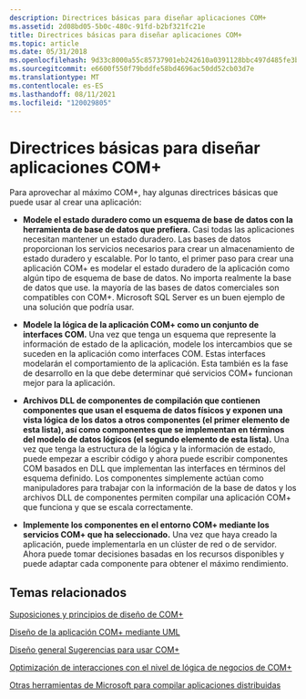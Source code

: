 ```yaml
---
description: Directrices básicas para diseñar aplicaciones COM+
ms.assetid: 2d08bd05-5b0c-480c-91fd-b2bf321fc21e
title: Directrices básicas para diseñar aplicaciones COM+
ms.topic: article
ms.date: 05/31/2018
ms.openlocfilehash: 9d33c8000a55c85737901eb242610a0391128bbc497d485fe3bcef017d86b9f7
ms.sourcegitcommit: e6600f550f79bddfe58bd4696ac50dd52cb03d7e
ms.translationtype: MT
ms.contentlocale: es-ES
ms.lasthandoff: 08/11/2021
ms.locfileid: "120029805"
---
```

# <a name="basic-guidelines-for-designing-com-applications"></a>Directrices básicas para diseñar aplicaciones COM+

Para aprovechar al máximo COM+, hay algunas directrices básicas que puede usar al crear una aplicación:

-   **Modele el estado duradero como un esquema de base de datos con la herramienta de base de datos que prefiera.** Casi todas las aplicaciones necesitan mantener un estado duradero. Las bases de datos proporcionan los servicios necesarios para crear un almacenamiento de estado duradero y escalable. Por lo tanto, el primer paso para crear una aplicación COM+ es modelar el estado duradero de la aplicación como algún tipo de esquema de base de datos. No importa realmente la base de datos que use. la mayoría de las bases de datos comerciales son compatibles con COM+. Microsoft SQL Server es un buen ejemplo de una solución que podría usar.

-   **Modele la lógica de la aplicación COM+ como un conjunto de interfaces COM.** Una vez que tenga un esquema que represente la información de estado de la aplicación, modele los intercambios que se suceden en la aplicación como interfaces COM. Estas interfaces modelarán el comportamiento de la aplicación. Esta también es la fase de desarrollo en la que debe determinar qué servicios COM+ funcionan mejor para la aplicación.

-   **Archivos DLL de componentes de compilación que contienen componentes que usan el esquema de datos físicos y exponen una vista lógica de los datos a otros componentes (el primer elemento de esta lista), así como componentes que se implementan en términos del modelo de datos lógicos (el segundo elemento de esta lista).** Una vez que tenga la estructura de la lógica y la información de estado, puede empezar a escribir código y ahora puede escribir componentes COM basados en DLL que implementan las interfaces en términos del esquema definido. Los componentes simplemente actúan como manipuladores para trabajar con la información de la base de datos y los archivos DLL de componentes permiten compilar una aplicación COM+ que funciona y que se escala correctamente.

-   **Implemente los componentes en el entorno COM+ mediante los servicios COM+ que ha seleccionado.** Una vez que haya creado la aplicación, puede implementarla en un clúster de red o de servidor. Ahora puede tomar decisiones basadas en los recursos disponibles y puede adaptar cada componente para obtener el máximo rendimiento.

## <a name="related-topics"></a>Temas relacionados

<dl> <dt>

[Suposiciones y principios de diseño de COM+](com--design-assumptions-and-principles.md)
</dt> <dt>

[Diseño de la aplicación COM+ mediante UML](designing-the-com--application-using-uml.md)
</dt> <dt>

[Diseño general Sugerencias para usar COM+](general-design-tips-for-using-com-.md)
</dt> <dt>

[Optimización de interacciones con el nivel de lógica de negocios de COM+](optimizing-interactions-with-the-com--business-logic-tier.md)
</dt> <dt>

[Otras herramientas de Microsoft para compilar aplicaciones distribuidas](other-microsoft-tools-for-building-distributed-applications.md)
</dt> </dl>

 

 




